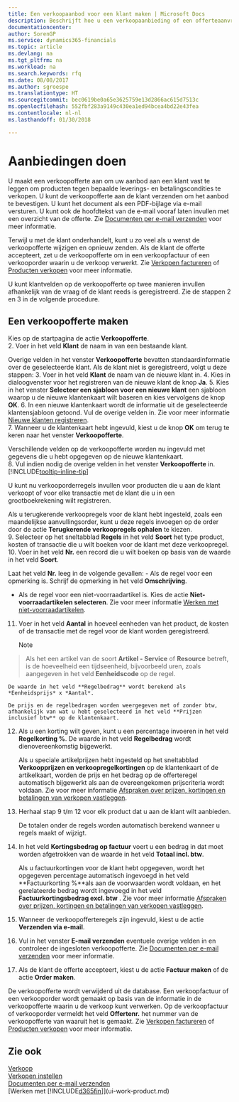 ```yaml
---
title: Een verkoopaanbod voor een klant maken | Microsoft Docs
description: Beschrijft hoe u een verkoopaanbieding of een offerteaanvraagdocument maakt om uw aanbod aan een klant vast te leggen om producten onder bepaalde voorwaarden te verkopen.
documentationcenter: 
author: SorenGP
ms.service: dynamics365-financials
ms.topic: article
ms.devlang: na
ms.tgt_pltfrm: na
ms.workload: na
ms.search.keywords: rfq
ms.date: 08/08/2017
ms.author: sgroespe
ms.translationtype: HT
ms.sourcegitcommit: bec0619be0a65e3625759e13d2866ac615d7513c
ms.openlocfilehash: 552fbf283a9149c430ea1ed94bcea4bd22e43fea
ms.contentlocale: nl-nl
ms.lasthandoff: 01/30/2018

---
```

# <a name="make-offers"></a>Aanbiedingen doen
U maakt een verkoopofferte aan om uw aanbod aan een klant vast te leggen om producten tegen bepaalde leverings- en betalingscondities te verkopen. U kunt de verkoopofferte aan de klant verzenden om het aanbod te bevestigen. U kunt het document als een PDF-bijlage via e-mail versturen. U kunt ook de hoofdtekst van de e-mail vooraf laten invullen met een overzicht van de offerte. Zie [Documenten per e-mail verzenden](ui-how-send-documents-email.md) voor meer informatie.

Terwijl u met de klant onderhandelt, kunt u zo veel als u wenst de verkoopofferte wijzigen en opnieuw zenden. Als de klant de offerte accepteert, zet u de verkoopofferte om in een verkoopfactuur of een verkooporder waarin u de verkoop verwerkt. Zie [Verkopen factureren](sales-how-invoice-sales.md) of [Producten verkopen](sales-how-sell-products.md) voor meer informatie.

U kunt klantvelden op de verkoopofferte op twee manieren invullen afhankelijk van de vraag of de klant reeds is geregistreerd. Zie de stappen 2 en 3 in de volgende procedure.

## <a name="to-create-a-sales-quote"></a>Een verkoopofferte maken
Kies op de startpagina de actie **Verkoopofferte**.  
2. Voer in het veld **Klant** de naam in van een bestaande klant.

   Overige velden in het venster **Verkoopofferte** bevatten standaardinformatie over de geselecteerde klant. Als de klant niet is geregistreerd, volgt u deze stappen:
3. Voer in het veld **Klant** de naam van de nieuwe klant in.
4. Kies in dialoogvenster voor het registreren van de nieuwe klant de knop **Ja**.
5. Kies in het venster **Selecteer een sjabloon voor een nieuwe klant** een sjabloon waarop u de nieuwe klantenkaart wilt baseren en kies vervolgens de knop **OK**.
6. In een nieuwe klantenkaart wordt de informatie uit de geselecteerde klantensjabloon getoond. Vul de overige velden in. Zie voor meer informatie [Nieuwe klanten registreren](sales-how-register-new-customers.md).  
7. Wanneer u de klantenkaart hebt ingevuld, kiest u de knop **OK** om terug te keren naar het venster **Verkoopofferte**.

   Verschillende velden op de verkoopofferte worden nu ingevuld met gegevens die u hebt opgegeven op de nieuwe klantenkaart.  
8. Vul indien nodig de overige velden in het venster **Verkoopofferte** in. [!INCLUDE[tooltip-inline-tip](includes/tooltip-inline-tip_md.md)]  

U kunt nu verkooporderregels invullen voor producten die u aan de klant verkoopt of voor elke transactie met de klant die u in een grootboekrekening wilt registreren.   

Als u terugkerende verkoopregels voor de klant hebt ingesteld, zoals een maandelijkse aanvullingsorder, kunt u deze regels invoegen op de order door de actie **Terugkerende verkoopregels ophalen** te kiezen.  
9. Selecteer op het sneltabblad **Regels** in het veld **Soort** het type product, kosten of transactie die u wilt boeken voor de klant met deze verkoopregel.
10. Voer in het veld **Nr.** een record die u wilt boeken op basis van de waarde in het veld **Soort**.

 Laat het veld **Nr.** leeg in de volgende gevallen: - Als de regel voor een opmerking is. Schrijf de opmerking in het veld **Omschrijving**.
 - Als de regel voor een niet-voorraadartikel is. Kies de actie **Niet-voorraadartikelen selecteren**. Zie voor meer informatie [Werken met niet-voorraadartikelen](inventory-how-work-nonstock-items.md).

11. Voer in het veld **Aantal** in hoeveel eenheden van het product, de kosten of de transactie met de regel voor de klant worden geregistreerd.

    > [!NOTE]  
>   Als het een artikel van de soort **Artikel - Service** of **Resource** betreft, is de hoeveelheid een tijdseenheid, bijvoorbeeld uren, zoals aangegeven in het veld **Eenheidscode** op de regel.  

    De waarde in het veld **Regelbedrag** wordt berekend als *Eenheidsprijs* x *Aantal*.  

    De prijs en de regelbedragen worden weergegeven met of zonder btw, afhankelijk van wat u hebt geselecteerd in het veld **Prijzen inclusief btw** op de klantenkaart.  
12. Als u een korting wilt geven, kunt u een percentage invoeren in het veld **Regelkorting %**. De waarde in het veld **Regelbedrag** wordt dienovereenkomstig bijgewerkt.  

    Als u speciale artikelprijzen hebt ingesteld op het sneltabblad **Verkoopprijzen en verkoopregelkortingen** op de klantenkaart of de artikelkaart, worden de prijs en het bedrag op de offerteregel automatisch bijgewerkt als aan de overeengekomen prijscriteria wordt voldaan. Zie voor meer informatie [Afspraken over prijzen, kortingen en betalingen van verkopen vastleggen](sales-how-record-sales-price-discount-payment-agreements.md).  
13. Herhaal stap 9 t/m 12 voor elk product dat u aan de klant wilt aanbieden.  

    De totalen onder de regels worden automatisch berekend wanneer u regels maakt of wijzigt.  
14. In het veld **Kortingsbedrag op factuur** voert u een bedrag in dat moet worden afgetrokken van de waarde in het veld **Totaal incl. btw**.

    Als u factuurkortingen voor de klant hebt opgegeven, wordt het opgegeven percentage automatisch ingevoegd in het veld **Factuurkorting %**als aan de voorwaarden wordt voldaan, en het gerelateerde bedrag wordt ingevoegd in het veld **Factuurkortingsbedrag excl. btw** . Zie voor meer informatie [Afspraken over prijzen, kortingen en betalingen van verkopen vastleggen](sales-how-record-sales-price-discount-payment-agreements.md).
15. Wanneer de verkoopofferteregels zijn ingevuld, kiest u de actie **Verzenden via e-mail**.
16. Vul in het venster **E-mail verzenden** eventuele overige velden in en controleer de ingesloten verkoopofferte. Zie [Documenten per e-mail verzenden](ui-how-send-documents-email.md) voor meer informatie.
17. Als de klant de offerte accepteert, kiest u de actie **Factuur maken** of de actie **Order maken**.

De verkoopofferte wordt verwijderd uit de database. Een verkoopfactuur of een verkooporder wordt gemaakt op basis van de informatie in de verkoopofferte waarin u de verkoop kunt verwerken. Op de verkoopfactuur of verkooporder vermeldt het veld **Offertenr.** het nummer van de verkoopofferte van waaruit het is gemaakt. Zie [Verkopen factureren](sales-how-invoice-sales.md) of [Producten verkopen](sales-how-sell-products.md) voor meer informatie.

## <a name="see-also"></a>Zie ook
[Verkoop](sales-manage-sales.md)  
[Verkopen instellen](sales-setup-sales.md)  
[Documenten per e-mail verzenden](ui-how-send-documents-email.md)  
[Werken met [!INCLUDE[d365fin](includes/d365fin_md.md)]](ui-work-product.md)

